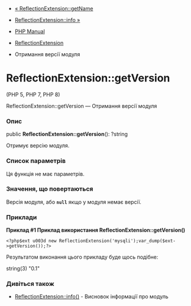 - [« ReflectionExtension::getName](reflectionextension.getname.md)
- [ReflectionExtension::info »](reflectionextension.info.md)

- [PHP Manual](index.md)
- [ReflectionExtension](class.reflectionextension.md)
- Отримання версії модуля

# ReflectionExtension::getVersion

(PHP 5, PHP 7, PHP 8)

ReflectionExtension::getVersion — Отримання версії модуля

### Опис

public **ReflectionExtension::getVersion**(): ?string

Отримує версію модуля.

### Список параметрів

Ця функція не має параметрів.

### Значення, що повертаються

Версія модуля, або **`null`** якщо у модуля немає версії.

### Приклади

**Приклад #1 Приклад використання **ReflectionExtension::getVersion()****

` <?php$ext u003d new ReflectionExtension('mysqli');var_dump($ext->getVersion());?> `

Результатом виконання цього прикладу буде щось подібне:

string(3) "0.1"

### Дивіться також

- [ReflectionExtension::info()](reflectionextension.info.md) - Висновок
інформації про модуль
